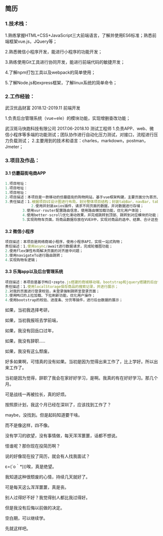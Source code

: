 ## 简历

### 1.技术栈：

1.熟练掌握HTML+CSS+JavaScript三大前端语言，了解并使用ES6标准；熟悉前端框架vue.js，JQuery等；

2.熟悉微信小程序开发，能进行小程序的功能开发；

3.熟练使用Git工具进行协同开发，能进行前端代码的敏捷开发；

4.了解npm打包工具以及webpack的简单使用；

5.了解Node.js和express框架，了解linux系统的简单命令；



### 2.工作经验：

武汉优品财富   2018.12-2019.11   前端开发

1.负责后台管理系统（vue+ele）的模块功能，实现增删查改功能；



武汉斑马快跑科技有限公司  2017.06-2018.10  测试工程师
1.负责APP、web、微信小程序等多端的功能测试；团队协作进行自动化压力测试，对接口，流程进行压力负载测试；
2.主要用到的技术和语言：charles，markdown，postman，Jmeter；



### 3.项目及作品：

#### 3.1 仿蘑菇街电商APP

```js
1.项目地址：
1.项目地址：
1.项目地址：
2.项目描述：本项目是一款移动的仿蘑菇街的购物网站，基于vue框架构建，主要页面分为首页、分类、详情页、购物车、我的页面，完成浏览商品、加入购物车等流程；
3.责任描述：1.根据项目UI设计图进行布局，划分整体项目结构；封装tabBar，navBar，tabControl等组件；
			2.使用并封装axios插件，请求不同页面的数据，并对数据进行存储；
  		3.使用vur-router配置路由信息，使用路由懒加载功能，优化用户体验；
  		4.使用better-scroll优化滑动效果，并完成跳转到顶部、跳转到对应模块的功能；
		5.实现购物车页面，将商品数据存放在VUEX中，实现对商品的选中、结算、合计这些状态的功能；
```

#### 3.2 微信小程序

```js
项目描述：本项目是网络商城小程序，使用小程序API，实现一站式购物；
责任描述：1.使用async/await进行数据请求，完成轮播图功能；
2.使用flex弹性布局解决页面的对齐居中问题；
3.使用navigateTo进行路由跳转；
4.实现购物车逻辑；
```

#### 3.3 乐淘app以及后台管理系统

```js
项目描述：本项目是基于MUI+zepto.js搭建的商城移动端，bootstrap和jquery搭建的后台管理系统；移动端实现token校验并登录，保存历史搜索记录；后台管理系统主要是实现对数据的增删查改，并进行数据校验、分页；
责任描述：1.使用localStorage保存商品的搜索记录，并进行展示；
2.对我的页面进行登录校验，未登录强制跳转至登录页面；
3.使用MUI的上拉加载、下拉刷新功能，优化用户操作；
4.使用bootstrap的校验、进度条、分页等插件，进行后台数据的展示；
```







如果，当初我选择考研，

如果，当初我报班去学前端，

如果，我没有回岳口过年，

如果，我没有辞职.....

如果，我没有这么颓废。





好多如果啊，可惜真的没有如果。当初是因为觉得出来工作了，比上学好。所以出来工作了。

当初是因为觉得，辞职了我会在家好好学习，是啊。我真的有在好好学习。那几个月。

可是战线一再被拉长，真的好烦。

按照原计划，我这个月已经在深圳了，应该找到工作了？

maybe，没找到。但是起码知道要干啥。



而不是像这样，四不像。

没有学习的欲望，没有事情做，每天浑浑噩噩，话都不想说。

怪谁呢？那你现在投简历啊？

说的好像现在投了简历，就会有人找我面试？

ε=(´ο｀*)))唉，真是绝望。

我知道这种很颓废的心情，持续几天就好了。

可是每天这么浑浑噩噩，真是丧。



别人过得好不好？我觉得别人都比我过得好。

但是我没有后悔以前做的决定。

空白期，可以继续学。

先就这样吧。







 



 



